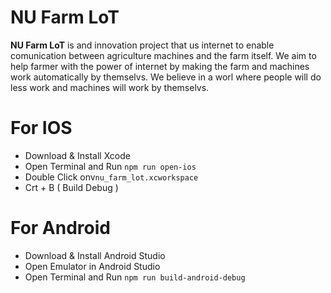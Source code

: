 # NU Farm LoT
 **NU Farm LoT** is and innovation project that us internet to enable comunication between agriculture machines and the farm itself.
  We aim to help farmer with the power of internet by making the farm and machines work automatically by themselvs.
  We believe in a worl where people will do less work and machines will work by themselvs.
# For IOS
+ Download & Install Xcode 
+ Open Terminal and Run `npm run open-ios`
+ Double Click onv`nu_farm_lot.xcworkspace`
+ Crt + B ( Build Debug )
# For Android
+ Download & Install Android Studio
+ Open Emulator in Android Studio
+ Open Terminal and Run `npm run build-android-debug`
